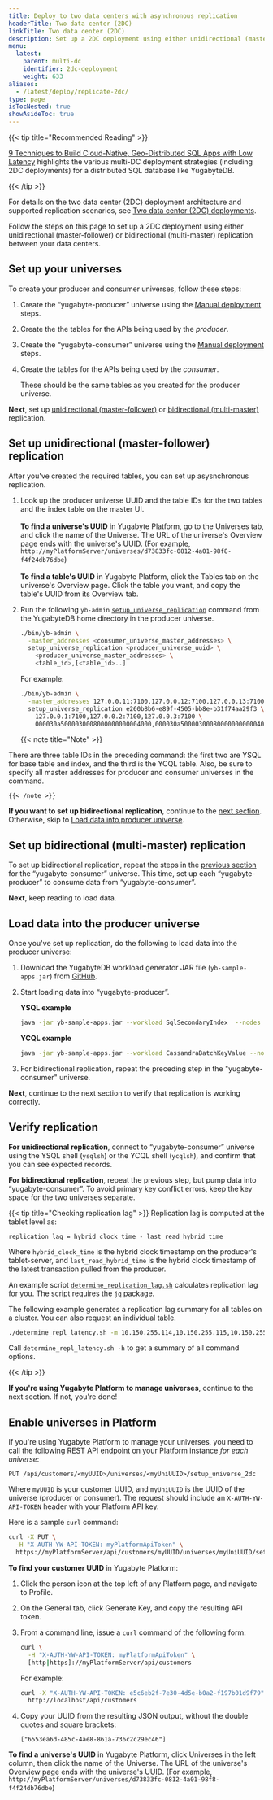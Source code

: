 ```yaml
---
title: Deploy to two data centers with asynchronous replication
headerTitle: Two data center (2DC)
linkTitle: Two data center (2DC)
description: Set up a 2DC deployment using either unidirectional (master-follower) or bidirectional (multi-master) replication between the data centers.
menu:
  latest:
    parent: multi-dc
    identifier: 2dc-deployment
    weight: 633
aliases:
  - /latest/deploy/replicate-2dc/
type: page
isTocNested: true
showAsideToc: true
---
```


{{< tip title="Recommended Reading" >}}

[9 Techniques to Build Cloud-Native, Geo-Distributed SQL Apps with Low Latency](https://blog.yugabyte.com/9-techniques-to-build-cloud-native-geo-distributed-sql-apps-with-low-latency/) highlights the various multi-DC deployment strategies (including 2DC deployments) for a distributed SQL database like YugabyteDB.

{{< /tip >}}

For details on the two data center (2DC) deployment architecture and supported replication scenarios, see [Two data center (2DC) deployments](../../../architecture/2dc-deployments).

Follow the steps on this page to set up a 2DC deployment using either unidirectional (master-follower) or bidirectional (multi-master) replication between your data centers.

## Set up your universes

To create your producer and consumer universes, follow these steps:

1. Create the “yugabyte-producer” universe using the [Manual deployment](../../manual-deployment) steps.

1. Create the the tables for the APIs being used by the _producer_.

1. Create the “yugabyte-consumer” universe using the [Manual deployment](../../manual-deployment) steps.

1. Create the tables for the APIs being used by the _consumer_.

    These should be the same tables as you created for the producer universe.

**Next**, set up [unidirectional (master-follower)](#set-up-unidirectional-master-follower-replication) or [bidirectional (multi-master)](#set-up-bidirectional-multi-master-replication) replication.

## Set up unidirectional (master-follower) replication

After you've created the required tables, you can set up asysnchronous replication.

1. Look up the producer universe UUID and the table IDs for the two tables and the index table on the master UI.
    <br/><br/>
    **To find a universe's UUID** in Yugabyte Platform, go to the Universes tab, and click the name of the Universe. The URL of the universe's Overview page ends with the universe's UUID. (For example, `http://myPlatformServer/universes/d73833fc-0812-4a01-98f8-f4f24db76dbe`)
    <br/><br/>
    **To find a table's UUID** in Yugabyte Platform, click the Tables tab on the universe's Overview page. Click the table you want, and copy the table's UUID from its Overview tab.

1. Run the following `yb-admin` [`setup_universe_replication`](../../../admin/yb-admin/#setup-universe-replication) command from the YugabyteDB home directory in the producer universe.

    ```sh
    ./bin/yb-admin \
      -master_addresses <consumer_universe_master_addresses> \
      setup_universe_replication <producer_universe_uuid> \
        <producer_universe_master_addresses> \
        <table_id>,[<table_id>..]
    ```

    For example:

    ```sh
    ./bin/yb-admin \
      -master_addresses 127.0.0.11:7100,127.0.0.12:7100,127.0.0.13:7100 \
      setup_universe_replication e260b8b6-e89f-4505-bb8e-b31f74aa29f3 \
        127.0.0.1:7100,127.0.0.2:7100,127.0.0.3:7100 \
        000030a5000030008000000000004000,000030a5000030008000000000004005,dfef757c415c4b2cacc9315b8acb539a
    ```

    {{< note title="Note" >}}

There are three table IDs in the preceding command: the first two are YSQL for base table and index, and the third is the YCQL table. Also, be sure to specify all master addresses for producer and consumer universes in the command.

    {{< /note >}}

**If you want to set up bidirectional replication**, continue to the [next section](#set-up-bidirectional-multi-master-replication). Otherwise, skip to [Load data into producer universe](#load-data-into-producer-universe).

## Set up bidirectional (multi-master) replication

To set up bidirectional replication, repeat the steps in the [previous section](#set-up-unidirectional-master-follower-replication) for the “yugabyte-consumer” universe. This time, set up each “yugabyte-producer” to consume data from “yugabyte-consumer”.

**Next**, keep reading to load data.

## Load data into the producer universe

Once you've set up replication, do the following to load data into the producer universe:

1. Download the YugabyteDB workload generator JAR file (`yb-sample-apps.jar`) from [GitHub](https://github.com/yugabyte/yb-sample-apps/releases).

1. Start loading data into “yugabyte-producer”.

    **YSQL example**

    ```sh
    java -jar yb-sample-apps.jar --workload SqlSecondaryIndex  --nodes 127.0.0.1:5433
    ```

    **YCQL example**

    ```sh
    java -jar yb-sample-apps.jar --workload CassandraBatchKeyValue --nodes 127.0.0.1:9042
    ```

1. For bidirectional replication, repeat the preceding step in the "yugabyte-consumer" universe.

**Next**, continue to the next section to verify that replication is working correctly.

## Verify replication

**For unidirectional replication**, connect to “yugabyte-consumer” universe using the YSQL shell (`ysqlsh`) or the YCQL shell (`ycqlsh`), and confirm that you can see expected records.

**For bidirectional replication**, repeat the previous step, but pump data into “yugabyte-consumer”. To avoid primary key conflict errors, keep the key space for the two universes separate.

{{< tip title="Checking replication lag" >}}
Replication lag is computed at the tablet level as:

`replication lag = hybrid_clock_time - last_read_hybrid_time`

Where `hybrid_clock_time` is the hybrid clock timestamp on the producer's tablet-server, and `last_read_hybrid_time` is the hybrid clock timestamp of the latest transaction pulled from the producer.

An example script [`determine_replication_lag.sh`](/files/determine_replication_lag.sh) calculates replication lag for you. The script requires the [`jq`](https://stedolan.github.io/jq/) package.

The following example generates a replication lag summary for all tables on a cluster. You can also request an individual table.

```sh
./determine_repl_latency.sh -m 10.150.255.114,10.150.255.115,10.150.255.113
```

Call `determine_repl_latency.sh -h` to get a summary of all command options.

{{< /tip >}}

**If you're using Yugabyte Platform to manage universes**, continue to the next section. If not, you're done!

## Enable universes in Platform

If you're using Yugabyte Platform to manage your universes, you need to call the following REST API endpoint on your Platform instance _for each universe_:

```http
PUT /api/customers/<myUUID>/universes/<myUniUUID>/setup_universe_2dc
```

Where `myUUID` is your customer UUID, and `myUniUUID` is the UUID of the universe (producer or consumer). The request should include an `X-AUTH-YW-API-TOKEN` header with your Platform API key.

Here is a sample `curl` command:

```sh
curl -X PUT \
  -H "X-AUTH-YW-API-TOKEN: myPlatformApiToken" \
  https://myPlatformServer/api/customers/myUUID/universes/myUniUUID/setup_universe_2dc
```

**To find your customer UUID** in Yugabyte Platform:

1. Click the person icon at the top left of any Platform page, and navigate to Profile.

1. On the General tab, click Generate Key, and copy the resulting API token.

1. From a command line, issue a `curl` command of the following form:

    ```sh
    curl \
      -H "X-AUTH-YW-API-TOKEN: myPlatformApiToken" \
      [http|https]://myPlatformServer/api/customers
    ```

    For example:

    ```sh
    curl -X "X-AUTH-YW-API-TOKEN: e5c6eb2f-7e30-4d5e-b0a2-f197b01d9f79" \
      http://localhost/api/customers
    ```

1. Copy your UUID from the resulting JSON output, without the double quotes and square brackets:

    ```
    ["6553ea6d-485c-4ae8-861a-736c2c29ec46"]
    ```

**To find a universe's UUID** in Yugabyte Platform, click Universes in the left column, then click the name of the Universe. The URL of the universe's Overview page ends with the universe's UUID. (For example, `http://myPlatformServer/universes/d73833fc-0812-4a01-98f8-f4f24db76dbe`)
